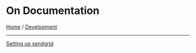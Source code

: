 
# On Documentation
[Home](./README.md) / [Development](development/README.md)

___


[Setting up sendgrid](https://github.com/lsa-mis/modelrails_playbook/wiki/Mail-Setup-using-SendGrid)